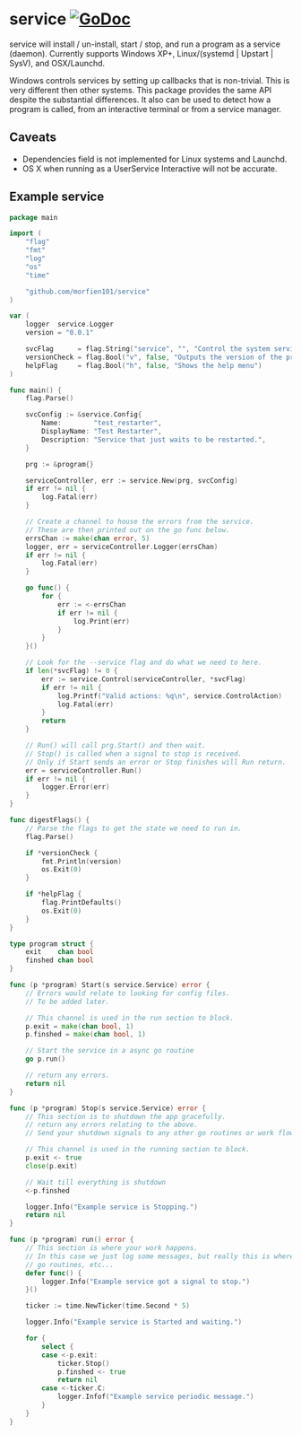# service [![GoDoc](https://godoc.org/github.com/morfien101/service?status.svg)](https://godoc.org/github.com/morfien101/service)

service will install / un-install, start / stop, and run a program as a service (daemon).
Currently supports Windows XP+, Linux/(systemd | Upstart | SysV), and OSX/Launchd.

Windows controls services by setting up callbacks that is non-trivial. This
is very different then other systems. This package provides the same API
despite the substantial differences.
It also can be used to detect how a program is called, from an interactive
terminal or from a service manager.

## Caveats

* Dependencies field is not implemented for Linux systems and Launchd.
* OS X when running as a UserService Interactive will not be accurate.

## Example service

```go
package main

import (
	"flag"
	"fmt"
	"log"
	"os"
	"time"

	"github.com/morfien101/service"
)

var (
	logger  service.Logger
	version = "0.0.1"

	svcFlag      = flag.String("service", "", "Control the system service.")
	versionCheck = flag.Bool("v", false, "Outputs the version of the program.")
	helpFlag     = flag.Bool("h", false, "Shows the help menu")
)

func main() {
	flag.Parse()

	svcConfig := &service.Config{
		Name:        "test_restarter",
		DisplayName: "Test Restarter",
		Description: "Service that just waits to be restarted.",
	}

	prg := &program{}

	serviceController, err := service.New(prg, svcConfig)
	if err != nil {
		log.Fatal(err)
	}

	// Create a channel to house the errors from the service.
	// These are then printed out on the go func below.
	errsChan := make(chan error, 5)
	logger, err = serviceController.Logger(errsChan)
	if err != nil {
		log.Fatal(err)
	}

	go func() {
		for {
			err := <-errsChan
			if err != nil {
				log.Print(err)
			}
		}
	}()

	// Look for the --service flag and do what we need to here.
	if len(*svcFlag) != 0 {
		err := service.Control(serviceController, *svcFlag)
		if err != nil {
			log.Printf("Valid actions: %q\n", service.ControlAction)
			log.Fatal(err)
		}
		return
	}

	// Run() will call prg.Start() and then wait.
	// Stop() is called when a signal to stop is received.
	// Only if Start sends an error or Stop finishes will Run return.
	err = serviceController.Run()
	if err != nil {
		logger.Error(err)
	}
}

func digestFlags() {
	// Parse the flags to get the state we need to run in.
	flag.Parse()

	if *versionCheck {
		fmt.Println(version)
		os.Exit(0)
	}

	if *helpFlag {
		flag.PrintDefaults()
		os.Exit(0)
	}
}

type program struct {
	exit    chan bool
	finshed chan bool
}

func (p *program) Start(s service.Service) error {
	// Errors would relate to looking for config files.
	// To be added later.

	// This channel is used in the run section to block.
	p.exit = make(chan bool, 1)
	p.finshed = make(chan bool, 1)

	// Start the service in a async go routine
	go p.run()

	// return any errors.
	return nil
}

func (p *program) Stop(s service.Service) error {
	// This section is to shutdown the app gracefully.
	// return any errors relating to the above.
	// Send your shutdown signals to any other go routines or work flows from here.

	// This channel is used in the running section to block.
	p.exit <- true
	close(p.exit)

	// Wait till everything is shutdown
	<-p.finshed

	logger.Info("Example service is Stopping.")
	return nil
}

func (p *program) run() error {
	// This section is where your work happens.
	// In this case we just log some messages, but really this is where you would start your work flows
	// go routines, etc...
	defer func() {
		logger.Info("Example service got a signal to stop.")
	}()

	ticker := time.NewTicker(time.Second * 5)

	logger.Info("Example service is Started and waiting.")

	for {
		select {
		case <-p.exit:
			ticker.Stop()
			p.finshed <- true
			return nil
		case <-ticker.C:
			logger.Infof("Example service periodic message.")
		}
	}
}
```